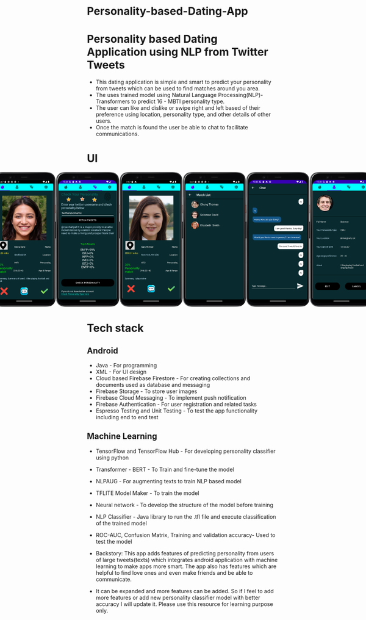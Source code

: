 # Personality-based-Dating-App

# Personality based Dating Application using NLP from Twitter Tweets

- This dating application is simple and smart to predict your personality from tweets which can be used to find matches around you area.
- The uses trained model using Natural Language Processing(NLP)-Transformers to predict 16 - MBTI personality type.
- The user can like and dislike or swipe right and  left based of their preference using location, personality type, and other details of other users. 
- Once the match is found the user be able to chat to facilitate communications. 

# UI

<!-- <img src="img/get_screen.png" width="400"/>
<img src="img/marta.png" width="400">
<img src="img/personality.png" width="400"/>
<img src="img/sara.png" width="400"/>
<img src="img/matchList.png" width="400"/>
<img src="img/chat.png" width="400"/>
<img src="img/profile.png" width="400"/>
<img src="img/setting_delete_account.png" width="400"/> -->


<div style="display: flex; justify-content: center;">
  <img src="img/get2.png" alt="Screenshot 1" style="width: 33%;" />
  <img src="img/marta.png" alt="Screenshot 2" style="width: 33%;" />
  <img src="img/personality.png" alt="Screenshot 3" style="width: 33%;" />
  <img src="img/sara.png" alt="Screenshot 4" style="width: 33%;" />
  <img src="img/matchList.png" alt="Screenshot 5" style="width: 33%;" />
  <img src="img/chat1.png" alt="Screenshot 6" style="width: 33%;" />
  <img src="img/profile.png" alt="Screenshot 6" style="width: 33%;" />
  <img src="img/setting_delete_account.png" alt="Screenshot 6" style="width: 33%;" />
</div>

# Tech stack
 ## Android
 - Java - For programming 
 - XML - For UI design
 - Cloud based Firebase Firestore - For creating collections and documents used as database and messaging 
 - Firebase Storage  - To store user images
 - Firebase Cloud Messaging - To implement push notification
 - Firebase Authentication - For user registration and related tasks 
 - Espresso Testing and Unit Testing - To test the app functionality including end to end test

 ## Machine Learning
 - TensorFlow and TensorFlow Hub - For developing personality classifier using python 
 - Transformer - BERT - To Train and fine-tune the model
 - NLPAUG - For augmenting texts to train NLP based model 
 - TFLITE Model Maker - To train the model
 - Neural network - To develop the structure of the model before training
 - NLP Classifier - Java library to run  the .tfl file and execute classification of the trained model
 - ROC-AUC, Confusion Matrix, Training and validation accuracy- Used to test the model


 - Backstory: This app adds features of predicting personality from users of  large tweets(texts) which integrates android application with machine learning to make apps more smart. The app also has features which are helpful to find love ones and even make friends and be able to communicate.
 - It can be expanded and more features can be added. So if I feel to add more features or add new personality classifier model with better accuracy I will update it. Please use this resource for learning purpose only. 
